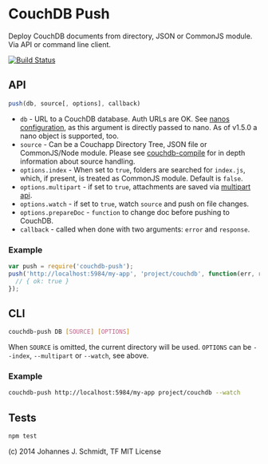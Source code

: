 # CouchDB Push
Deploy CouchDB documents from directory, JSON or CommonJS module.
Via API or command line client.

[![Build
Status](https://travis-ci.org/jo/couchdb-push.svg?branch=master)](http://travis-ci.org/jo/couchdb-push)


## API

```js
push(db, source[, options], callback)
```

* `db` - URL to a CouchDB database. Auth URLs are OK. See [nanos configuration](https://github.com/dscape/nano#configuration), as this argument is directly passed to nano. As of v1.5.0 a nano object is supported, too.
* `source` -  Can be a  Couchapp Directory Tree, JSON file or CommonJS/Node module. Please see [couchdb-compile](https://github.com/jo/couchdb-compile) for in depth information about source handling.
* `options.index` - When set to `true`, folders are searched for `index.js`, which, if present, is treated as CommonJS module. Default is `false`.
* `options.multipart` - if set to `true`, attachments are saved via [multipart api](http://docs.couchdb.org/en/latest/api/document/common.html#creating-multiple-attachments).
* `options.watch` - if set to `true`, watch `source` and push on file changes.
* `options.prepareDoc` - `function` to change doc before pushing to CouchDB.
* `callback` - called when done with two arguments: `error` and `response`.

### Example

```js
var push = require('couchdb-push');
push('http://localhost:5984/my-app', 'project/couchdb', function(err, resp) {
  // { ok: true }
});
```


## CLI
```sh
couchdb-push DB [SOURCE] [OPTIONS]
```

When `SOURCE` is omitted, the current directory will be used.
`OPTIONS` can be `--index`, `--multipart` or `--watch`, see above.

### Example

```sh
couchdb-push http://localhost:5984/my-app project/couchdb --watch
```

## Tests
```sh
npm test
```

(c) 2014 Johannes J. Schmidt, TF
MIT License
